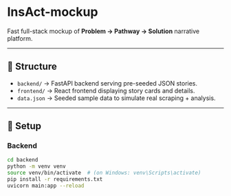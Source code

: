 # InsAct-mockup

Fast full-stack mockup of **Problem → Pathway → Solution** narrative platform.

---

## 📂 Structure
- `backend/` → FastAPI backend serving pre-seeded JSON stories.
- `frontend/` → React frontend displaying story cards and details.
- `data.json` → Seeded sample data to simulate real scraping + analysis.

---

## 🚀 Setup

### Backend
```bash
cd backend
python -m venv venv
source venv/bin/activate  # (on Windows: venv\Scripts\activate)
pip install -r requirements.txt
uvicorn main:app --reload
